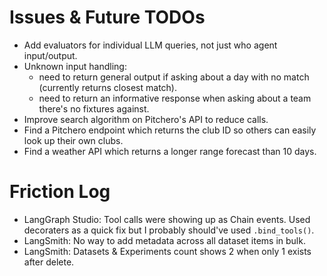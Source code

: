 # Issues & Future TODOs

- Add evaluators for individual LLM queries, not just who agent input/output.
- Unknown input handling:
    - need to return general output if asking about a day with no match (currently returns closest match).
    - need to return an informative response when asking about a team there's no fixtures against.
- Improve search algorithm on Pitchero's API to reduce calls.
- Find a Pitchero endpoint which returns the club ID so others can easily look up their own clubs.
- Find a weather API which returns a longer range forecast than 10 days.


# Friction Log

- LangGraph Studio: Tool calls were showing up as Chain events. Used decoraters as a quick fix but I probably should've used `.bind_tools()`.
- LangSmith: No way to add metadata across all dataset items in bulk.
- LangSmith: Datasets & Experiments count shows 2 when only 1 exists after delete.
